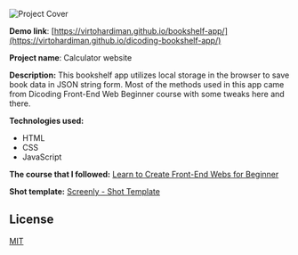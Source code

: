 ![Project Cover](https://i.imgur.com/3RVvPLo.png)

**Demo link**: [https://virtohardiman.github.io/bookshelf-app/](https://virtohardiman.github.io/dicoding-bookshelf-app/)

**Project name**: Calculator website

**Description:** This bookshelf app utilizes local storage in the browser to save book data in JSON string form. Most of the methods used in this app came from Dicoding Front-End Web Beginner course with some tweaks here and there.

**Technologies used:**

- HTML
- CSS
- JavaScript

**The course that I followed:** [Learn to Create Front-End Webs for Beginner](https://www.dicoding.com/academies/315)

**Shot template:** [Screenly - Shot Template](https://www.figma.com/community/file/1010486725986952834)

## License

[MIT](https://choosealicense.com/licenses/mit/)
